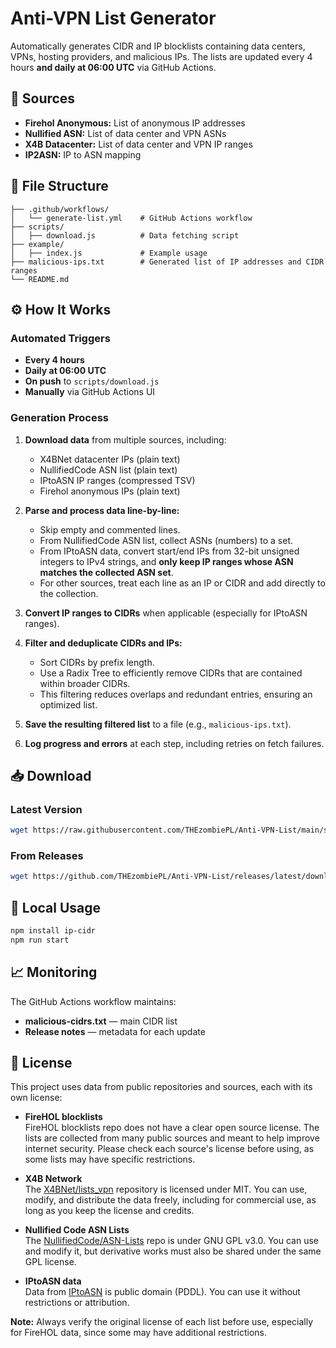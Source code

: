 # Anti-VPN List Generator

Automatically generates CIDR and IP blocklists containing data centers, VPNs, hosting providers, and malicious IPs. The lists are updated every 4 hours **and daily at 06:00 UTC** via GitHub Actions.

## 🎯 Sources

* **Firehol Anonymous:** List of anonymous IP addresses
* **Nullified ASN:** List of data center and VPN ASNs
* **X4B Datacenter:** List of data center and VPN IP ranges
* **IP2ASN:** IP to ASN mapping

## 📁 File Structure

```
├── .github/workflows/
│   └── generate-list.yml    # GitHub Actions workflow
├── scripts/
│   ├── download.js          # Data fetching script
├── example/
│   ├── index.js             # Example usage
├── malicious-ips.txt        # Generated list of IP addresses and CIDR ranges
└── README.md
```

## ⚙️ How It Works

### Automated Triggers

* **Every 4 hours**
* **Daily at 06:00 UTC**
* **On push** to `scripts/download.js`
* **Manually** via GitHub Actions UI


### Generation Process

1. **Download data** from multiple sources, including:

   * X4BNet datacenter IPs (plain text)
   * NullifiedCode ASN list (plain text)
   * IPtoASN IP ranges (compressed TSV)
   * Firehol anonymous IPs (plain text)

2. **Parse and process data line-by-line:**

   * Skip empty and commented lines.
   * From NullifiedCode ASN list, collect ASNs (numbers) to a set.
   * From IPtoASN data, convert start/end IPs from 32-bit unsigned integers to IPv4 strings, and **only keep IP ranges whose ASN matches the collected ASN set**.
   * For other sources, treat each line as an IP or CIDR and add directly to the collection.

3. **Convert IP ranges to CIDRs** when applicable (especially for IPtoASN ranges).

4. **Filter and deduplicate CIDRs and IPs:**

   * Sort CIDRs by prefix length.
   * Use a Radix Tree to efficiently remove CIDRs that are contained within broader CIDRs.
   * This filtering reduces overlaps and redundant entries, ensuring an optimized list.

5. **Save the resulting filtered list** to a file (e.g., `malicious-ips.txt`).

6. **Log progress and errors** at each step, including retries on fetch failures.

## 📥 Download

### Latest Version

```bash
wget https://raw.githubusercontent.com/THEzombiePL/Anti-VPN-List/main/scripts/malicious-cidrs.txt
```

### From Releases

```bash
wget https://github.com/THEzombiePL/Anti-VPN-List/releases/latest/download/malicious-cidrs.txt
```

## 🔧 Local Usage

```bash
npm install ip-cidr
npm run start
```

## 📈 Monitoring

The GitHub Actions workflow maintains:

* **malicious-cidrs.txt** — main CIDR list
* **Release notes** — metadata for each update

## 📝 License

This project uses data from public repositories and sources, each with its own license:

- **FireHOL blocklists**  
  FireHOL blocklists repo does not have a clear open source license. The lists are collected from many public sources and meant to help improve internet security. Please check each source's license before using, as some lists may have specific restrictions.

- **X4B Network**  
  The [X4BNet/lists_vpn](https://github.com/X4BNet/lists_vpn) repository is licensed under MIT. You can use, modify, and distribute the data freely, including for commercial use, as long as you keep the license and credits.

- **Nullified Code ASN Lists**  
  The [NullifiedCode/ASN-Lists](https://github.com/NullifiedCode/ASN-Lists) repo is under GNU GPL v3.0. You can use and modify it, but derivative works must also be shared under the same GPL license.

- **IPtoASN data**  
  Data from [IPtoASN](https://iptoasn.com/data/ip2asn-v4-u32.tsv.gz) is public domain (PDDL). You can use it without restrictions or attribution.

**Note:** Always verify the original license of each list before use, especially for FireHOL data, since some may have additional restrictions.

